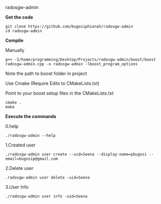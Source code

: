 radosgw-admin

**Get the code**

	git clone https://github.com/bugosiphionah/radosgw-admin
	cd radosgw-admin

**Compile**

Manually

	g++ -I/home/programming/Desktop/Projects/radosgw-admin/boost/boost radosgw-admin.cpp -o radosgw-admin -lboost_program_options

Note the path to boost folder in project

Use Cmake (Require Edits to CMakeLists.txt)

Point to your boost setup files in the CMakeLists.txt

	cmake .
	make


**Execute the commands**

0.help

	./radosgw-admin --help

1.Created user

	./radosgw-admin user create --uid=Seena --display-name=pbugosi --email=bugosip@gmail.com

2.Delete user

	.radosgw-admin user delete -uid=Seena

3.User Info

	./radosgw-admin user info -uid=Seena

